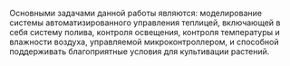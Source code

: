 Основными задачами данной работы являются: моделирование системы автоматизированного управления теплицей, включающей в себя систему полива, контроля освещения, контроля температуры и влажности воздуха, управляемой микроконтроллером, и способной поддерживать благоприятные условия для культивации растений.


